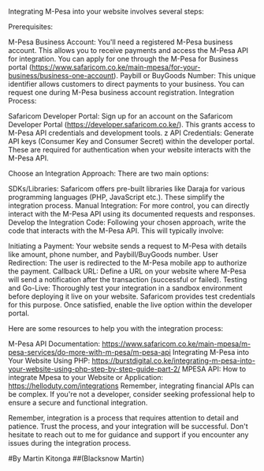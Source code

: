 Integrating M-Pesa into your website involves several steps:

Prerequisites:

M-Pesa Business Account: You'll need a registered M-Pesa business account. This allows you to receive payments and access the M-Pesa API for integration. You can apply for one through the M-Pesa for Business portal (https://www.safaricom.co.ke/main-mpesa/for-your-business/business-one-account).
Paybill or BuyGoods Number: This unique identifier allows customers to direct payments to your business. You can request one during M-Pesa business account registration.
Integration Process:

Safaricom Developer Portal: Sign up for an account on the Safaricom Developer Portal (https://developer.safaricom.co.ke/). This grants access to M-Pesa API credentials and development tools.
z
API Credentials: Generate API keys (Consumer Key and Consumer Secret) within the developer portal. These are required for authentication when your website interacts with the M-Pesa API.

Choose an Integration Approach: There are two main options:

SDKs/Libraries: Safaricom offers pre-built libraries like Daraja for various programming languages (PHP, JavaScript etc.). These simplify the integration process.
Manual Integration: For more control, you can directly interact with the M-Pesa API using its documented requests and responses.
Develop the Integration Code: Following your chosen approach, write the code that interacts with the M-Pesa API. This will typically involve:

Initiating a Payment: Your website sends a request to M-Pesa with details like amount, phone number, and Paybill/BuyGoods number.
User Redirection: The user is redirected to the M-Pesa mobile app to authorize the payment.
Callback URL: Define a URL on your website where M-Pesa will send a notification after the transaction (successful or failed).
Testing and Go-Live: Thoroughly test your integration in a sandbox environment before deploying it live on your website. Safaricom provides test credentials for this purpose. Once satisfied, enable the live option within the developer portal.

Here are some resources to help you with the integration process:

M-Pesa API Documentation: https://www.safaricom.co.ke/main-mpesa/m-pesa-services/do-more-with-m-pesa/m-pesa-api
Integrating M-Pesa into Your Website Using PHP: https://burstdigital.co.ke/integrating-m-pesa-into-your-website-using-php-step-by-step-guide-part-2/
MPESA API: How to integrate Mpesa to your Website or Application: https://helloduty.com/integrations
Remember, integrating financial APIs can be complex. If you're not a developer, consider seeking professional help to ensure a secure and functional integration.

Remember, integration is a process that requires attention to detail and patience. Trust the process, and your integration will be successful. Don't hesitate to reach out to me for guidance and support if you encounter any issues during the integration process.

#By Martin Kitonga
##(Blacksnow Martin)